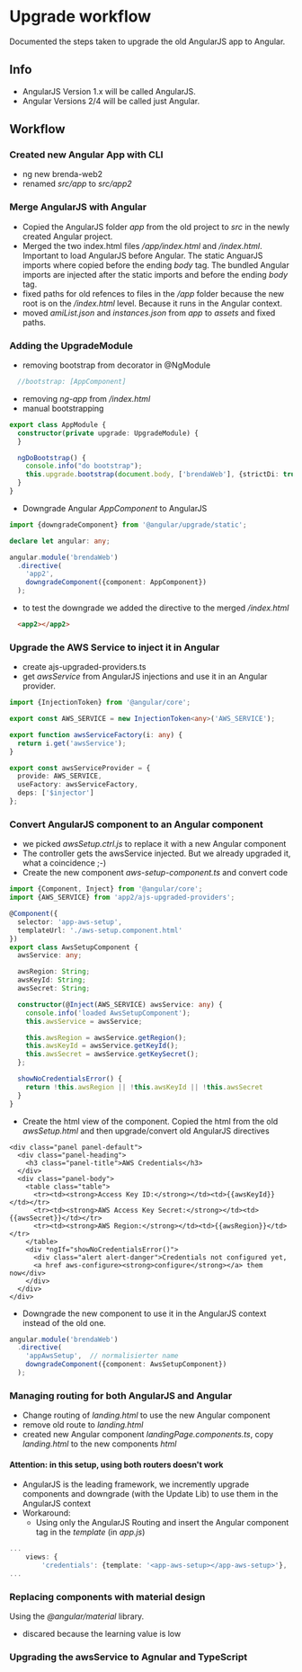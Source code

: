 # Upgrade workflow
Documented the steps taken to upgrade the old AngularJS app to Angular.

## Info
- AngularJS Version 1.x will be called AngularJS.
- Angular Versions 2/4 will be called just Angular.

## Workflow

### Created new Angular App with CLI
- ng new brenda-web2
- renamed _src/app_ to _src/app2_

### Merge AngularJS with Angular
- Copied the AngularJS folder _app_ from the old project to _src_ in the newly created Angular project.
- Merged the two index.html files _/app/index.html_ and _/index.html_. Important to load AngularJS before Angular. 
The static AnguarJS imports where copied before the ending _body_ tag. The bundled Angular imports are injected 
after the static imports and before the ending _body_ tag.
- fixed paths for old refences to files in the _/app_ folder because the new root is on the _/index.html_ level. 
Because it runs in the Angular context.
- moved _amiList.json_ and _instances.json_ from _app_ to _assets_ and fixed paths.

### Adding the UpgradeModule
- removing bootstrap from decorator in @NgModule
```typescript
  //bootstrap: [AppComponent]
```
- removing _ng-app_ from _/index.html_
- manual bootstrapping 
```typescript
export class AppModule {
  constructor(private upgrade: UpgradeModule) {
  }

  ngDoBootstrap() {
    console.info("do bootstrap");
    this.upgrade.bootstrap(document.body, ['brendaWeb'], {strictDi: true});
  }
}
```
- Downgrade Angular _AppComponent_ to AngularJS
```typescript
import {downgradeComponent} from '@angular/upgrade/static';

declare let angular: any;

angular.module('brendaWeb')
  .directive(
    'app2',
    downgradeComponent({component: AppComponent})
  );
```
- to test the downgrade we added the directive to the merged _/index.html_
```html
  <app2></app2>
```

### Upgrade the AWS Service to inject it in Angular
- create ajs-upgraded-providers.ts
- get _awsService_ from AngularJS injections and use it in an Angular provider.
```typescript
import {InjectionToken} from '@angular/core';

export const AWS_SERVICE = new InjectionToken<any>('AWS_SERVICE');

export function awsServiceFactory(i: any) {
  return i.get('awsService');
}

export const awsServiceProvider = {
  provide: AWS_SERVICE,
  useFactory: awsServiceFactory,
  deps: ['$injector']
};
```

### Convert AngularJS component to an Angular component
- we picked _awsSetup.ctrl.js_ to replace it with a new Angular component
- The controller gets the awsService injected. But we already upgraded it, what a coincidence ;-)
- Create the new component _aws-setup-component.ts_ and convert code
```typescript
import {Component, Inject} from '@angular/core';
import {AWS_SERVICE} from 'app2/ajs-upgraded-providers';

@Component({
  selector: 'app-aws-setup',
  templateUrl: './aws-setup.component.html'
})
export class AwsSetupComponent {
  awsService: any;

  awsRegion: String;
  awsKeyId: String;
  awsSecret: String;

  constructor(@Inject(AWS_SERVICE) awsService: any) {
    console.info('loaded AwsSetupComponent');
    this.awsService = awsService;

    this.awsRegion = awsService.getRegion();
    this.awsKeyId = awsService.getKeyId();
    this.awsSecret = awsService.getKeySecret();
  };

  showNoCredentialsError() {
    return !this.awsRegion || !this.awsKeyId || !this.awsSecret
  }
}
```

- Create the html view of the component. Copied the html from the old _awsSetup.html_ and then upgrade/convert old AngularJS directives

```angular2html
<div class="panel panel-default">
  <div class="panel-heading">
    <h3 class="panel-title">AWS Credentials</h3>
  </div>
  <div class="panel-body">
    <table class="table">
      <tr><td><strong>Access Key ID:</strong></td><td>{{awsKeyId}}</td></tr>
      <tr><td><strong>AWS Access Key Secret:</strong></td><td>{{awsSecret}}</td></tr>
      <tr><td><strong>AWS Region:</strong></td><td>{{awsRegion}}</td></tr>
    </table>
    <div *ngIf="showNoCredentialsError()">
      <div class="alert alert-danger">Credentials not configured yet, 
      <a href aws-configure><strong>configure</strong></a> them now</div>
    </div>
  </div>
</div>
```
- Downgrade the new component to use it in the AngularJS context instead of the old one.
```typescript
angular.module('brendaWeb')
  .directive(
    'appAwsSetup',  // normalisierter name
    downgradeComponent({component: AwsSetupComponent})
  );
```

### Managing routing for both AngularJS and Angular

- Change routing of _landing.html_ to use the new Angular component
- remove old route to _landing.html_
- created new Angular component _landingPage.components.ts_, copy _landing.html_ to the new components _html_

#### Attention: in this setup, using both routers doesn't work
- AngularJS is the leading framework, we incremently upgrade components and downgrade (with the Update Lib) 
to use them in the AngularJS context
- Workaround: 
  - Using only the AngularJS Routing and insert the Angular component tag in the _template_ (in _app.js_)
```typescript
...
  	views: {
  		'credentials': {template: '<app-aws-setup></app-aws-setup>'},
...
```

### Replacing components with material design

Using the _@angular/material_ library.

- discared because the learning value is low

### Upgrading the awsService to Agnular and TypeScript

